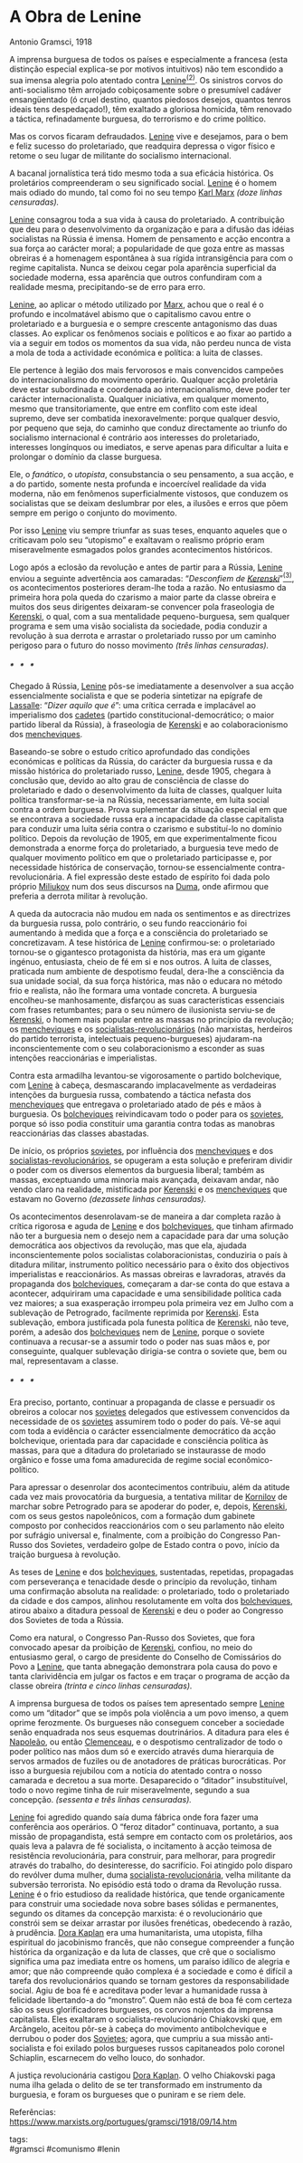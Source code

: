 # A Obra de Lenine
Antonio Gramsci, 1918


A imprensa burguesa de todos os países e especialmente a francesa (esta distinção especial explica-se por motivos intuitivos) não tem escondido a sua imensa alegria polo atentado contra [Lenine](https://www.marxists.org/portugues/dicionario/verbetes/l/lenin.htm)[<sup>(2)</sup>](https://www.marxists.org/portugues/gramsci/1918/09/14.htm#tr2). Os sinistros corvos do anti-socialismo têm arrojado cobiçosamente sobre o presumível cadáver ensangüentado (ó cruel destino, quantos piedosos desejos, quantos tenros ideais tens despedaçado!), têm exaltado a gloriosa homicida, têm renovado a táctica, refinadamente burguesa, do terrorismo e do crime político.

Mas os corvos ficaram defraudados. [Lenine](https://www.marxists.org/portugues/dicionario/verbetes/l/lenin.htm) vive e desejamos, para o bem e feliz sucesso do proletariado, que readquira depressa o vigor físico e retome o seu lugar de militante do socialismo internacional.

A bacanal jornalística terá tido mesmo toda a sua eficácia histórica. Os proletários compreenderam o seu significado social. [Lenine](https://www.marxists.org/portugues/dicionario/verbetes/l/lenin.htm) é o homem mais odiado do mundo, tal como foi no seu tempo [Karl Marx](https://www.marxists.org/portugues/dicionario/verbetes/m/marx.htm) _(doze linhas censuradas)._

[Lenine](https://www.marxists.org/portugues/dicionario/verbetes/l/lenin.htm) consagrou toda a sua vida à causa do proletariado. A contribuição que deu para o desenvolvimento da organização e para a difusão das idéias socialistas na Rússia é imensa. Homem de pensamento e acção encontra a sua força ao carácter moral; a popularidade de que goza entre as massas obreiras é a homenagem espontânea à sua rígida intransigência para com o regime capitalista. Nunca se deixou cegar pola aparência superficial da sociedade moderna, essa aparência que outros confundiram com a realidade mesma, precipitando-se de erro para erro.

[Lenine](https://www.marxists.org/portugues/dicionario/verbetes/l/lenin.htm), ao aplicar o método utilizado por [Marx](https://www.marxists.org/portugues/dicionario/verbetes/m/marx.htm), achou que o real é o profundo e incolmatável abismo que o capitalismo cavou entre o proletariado e a burguesia e o sempre crescente antagonismo das duas classes. Ao explicar os fenômenos sociais e políticos e ao fixar ao partido a via a seguir em todos os momentos da sua vida, não perdeu nunca de vista a mola de toda a actividade económica e política: a luita de classes.

Ele pertence à legião dos mais fervorosos e mais convencidos campeões do internacionalismo do movimento operário. Qualquer acção proletária deve estar subordinada e coordenada ao internacionalismo, deve poder ter carácter internacionalista. Qualquer iniciativa, em qualquer momento, mesmo que transitoriamente, que entre em conflito com este ideal supremo, deve ser combatida inexoravelmente: porque qualquer desvio, por pequeno que seja, do caminho que conduz directamente ao triunfo do socialismo internacional é contrário aos interesses do proletariado, interesses longínquos ou imediatos, e serve apenas para dificultar a luita e prolongar o domínio da classe burguesa.

Ele, o _fanático_, o _utopista_, consubstancia o seu pensamento, a sua acção, e a do partido, somente nesta profunda e incoercível realidade da vida moderna, não em fenômenos superficialmente vistosos, que conduzem os socialistas que se deixam deslumbrar por eles, a ilusões e erros que põem sempre em perigo o conjunto do movimento.

Por isso [Lenine](https://www.marxists.org/portugues/dicionario/verbetes/l/lenin.htm) viu sempre triunfar as suas teses, enquanto aqueles que o criticavam polo seu “utopismo” e exaltavam o realismo próprio eram miseravelmente esmagados polos grandes acontecimentos históricos.

Logo após a eclosão da revolução e antes de partir para a Rússia, [Lenine](https://www.marxists.org/portugues/dicionario/verbetes/l/lenin.htm) enviou a seguinte advertência aos camaradas: “_Desconfiem de [Kerenski](https://www.marxists.org/portugues/dicionario/verbetes/k/kerensky.htm)_”[<sup>(3)</sup>](https://www.marxists.org/portugues/gramsci/1918/09/14.htm#tr3), os acontecimentos posteriores deram-lhe toda a razão. No entusiasmo da primeira hora pola queda do czarismo a maior parte da classe obreira e muitos dos seus dirigentes deixaram-se convencer pola fraseologia de [Kerenski](https://www.marxists.org/portugues/dicionario/verbetes/k/kerensky.htm), o qual, com a sua mentalidade pequeno-burguesa, sem qualquer programa e sem uma visão socialista da sociedade, podia conduzir a revolução à sua derrota e arrastar o proletariado russo por um caminho perigoso para o futuro do nosso movimento _(três linhas censuradas)._

#### _*   *   *_

Chegado â Rússia, [Lenine](https://www.marxists.org/portugues/dicionario/verbetes/l/lenin.htm) pôs-se imediatamente a desenvolver a sua acção essencialmente socialista e que se poderia sintetizar na epígrafe de [Lassalle](https://www.marxists.org/portugues/dicionario/verbetes/l/lassalle.htm): “_Dizer aquilo que é_”: uma crítica cerrada e implacável ao imperialismo dos [cadetes](https://www.marxists.org/portugues/dicionario/verbetes/c/cadetes.htm) (partido constitucional-democrático; o maior partido liberal da Rússia), à fraseologia de [Kerenski](https://www.marxists.org/portugues/dicionario/verbetes/k/kerensky.htm) e ao colaboracionismo dos [mencheviques](https://www.marxists.org/portugues/dicionario/verbetes/m/menchevismo.htm).

Baseando-se sobre o estudo crítico aprofundado das condições económicas e políticas da Rússia, do carácter da burguesia russa e da missão histórica do proletariado russo, [Lenine](https://www.marxists.org/portugues/dicionario/verbetes/l/lenin.htm), desde 1905, chegara à conclusão que, devido ao alto grau de consciência de classe do proletariado e dado o desenvolvimento da luita de classes, qualquer luita política transformar-se-ia na Rússia, necessariamente, em luita social contra a ordem burguesa. Prova suplementar da situação especial em que se encontrava a sociedade russa era a incapacidade da classe capitalista para conduzir uma luita séria contra o czarismo e substituí-lo no domínio político. Depois da revolução de 1905, em que experimentalmente ficou demonstrada a enorme força do proletariado, a burguesia teve medo de qualquer movimento político em que o proletariado participasse e, por necessidade histórica de conservação, tornou-se essencialmente contra-revolucionária. A fiel expressão deste estado de espírito foi dada polo próprio [Miliukov](https://www.marxists.org/portugues/dicionario/verbetes/m/miliukov.htm) num dos seus discursos na [Duma](https://www.marxists.org/portugues/dicionario/verbetes/d/duma_de_estado.htm), onde afirmou que preferia a derrota militar à revolução.

A queda da autocracia não mudou em nada os sentimentos e as directrizes da burguesia russa, polo contrário, o seu fundo reaccionário foi aumentando à medida que a força e a consciência do proletariado se concretizavam. A tese histórica de [Lenine](https://www.marxists.org/portugues/dicionario/verbetes/l/lenin.htm) confirmou-se: o proletariado tornou-se o gigantesco protagonista da história, mas era um gigante ingénuo, entusiasta, cheio de fé em si e nos outros. A luita de classes, praticada num ambiente de despotismo feudal, dera-lhe a consciência da sua unidade social, da sua força histórica, mas não o educara no método frio e realista, não lhe formara uma vontade concreta. A burguesia encolheu-se manhosamente, disfarçou as suas características essenciais com frases retumbantes; para o seu número de ilusionista serviu-se de [Kerenski](https://www.marxists.org/portugues/dicionario/verbetes/k/kerensky.htm), o homem mais popular entre as massas no princípio da revolução; os [mencheviques](https://www.marxists.org/portugues/dicionario/verbetes/m/menchevismo.htm) e os [socialistas-revolucionários](https://www.marxists.org/portugues/dicionario/verbetes/p/partido_soc_revoluc.htm) (não marxistas, herdeiros do partido terrorista, intelectuais pequeno-burgueses) ajudaram-na inconscientemente com o seu colaboracionismo a esconder as suas intenções reaccionárias e imperialistas.

Contra esta armadilha levantou-se vigorosamente o partido bolchevique, com [Lenine](https://www.marxists.org/portugues/dicionario/verbetes/l/lenin.htm) à cabeça, desmascarando implacavelmente as verdadeiras intenções da burguesia russa, combatendo a táctica nefasta dos [mencheviques](https://www.marxists.org/portugues/dicionario/verbetes/m/menchevismo.htm) que entregava o proletariado atado de pés e mãos à burguesia. Os [bolcheviques](https://www.marxists.org/portugues/dicionario/verbetes/b/bolchevismo.htm) reivindicavam todo o poder para os [sovietes](https://www.marxists.org/portugues/dicionario/verbetes/s/soviets.htm), porque só isso podia constituir uma garantia contra todas as manobras reaccionárias das classes abastadas.

De início, os próprios [sovietes](https://www.marxists.org/portugues/dicionario/verbetes/s/soviets.htm), por influência dos [mencheviques](https://www.marxists.org/portugues/dicionario/verbetes/m/menchevismo.htm) e dos [socialistas-revolucionários](https://www.marxists.org/portugues/dicionario/verbetes/p/partido_soc_revoluc.htm), se opugeram a esta solução e preferiram dividir o poder com os diversos elementos da burguesia liberal; também as massas, exceptuando uma minoria mais avançada, deixavam andar, não vendo claro na realidade, mistificada por [Kerenski](https://www.marxists.org/portugues/dicionario/verbetes/k/kerensky.htm) e os [mencheviques](https://www.marxists.org/portugues/dicionario/verbetes/m/menchevismo.htm) que estavam no Governo _(dezassete linhas censuradas)._

Os acontecimentos desenrolavam-se de maneira a dar completa razão à crítica rigorosa e aguda de [Lenine](https://www.marxists.org/portugues/dicionario/verbetes/l/lenin.htm) e dos [bolcheviques](https://www.marxists.org/portugues/dicionario/verbetes/b/bolchevismo.htm), que tinham afirmado não ter a burguesia nem o desejo nem a capacidade para dar uma solução democrática aos objectivos da revolução, mas que ela, ajudada inconscientemente polos socialistas colaboracionistas, conduziria o país à ditadura militar, instrumento político necessário para o êxito dos objectivos imperialistas e reaccionários. As massas obreiras e lavradoras, através da propaganda dos [bolcheviques](https://www.marxists.org/portugues/dicionario/verbetes/b/bolchevismo.htm), começaram a dar-se conta do que estava a acontecer, adquiriram uma capacidade e uma sensibilidade política cada vez maiores; a sua exasperação irrompeu pola primeira vez em Julho com a sublevação de Petrogrado, facilmente reprimida por [Kerenski](https://www.marxists.org/portugues/dicionario/verbetes/k/kerensky.htm). Esta sublevação, embora justificada pola funesta política de [Kerenski](https://www.marxists.org/portugues/dicionario/verbetes/k/kerensky.htm), não teve, porém, a adesão dos [bolcheviques](https://www.marxists.org/portugues/dicionario/verbetes/b/bolchevismo.htm) nem de [Lenine](https://www.marxists.org/portugues/dicionario/verbetes/l/lenin.htm), porque o soviete continuava a recusar-se a assumir todo o poder nas suas mãos e, por conseguinte, qualquer sublevação dirigia-se contra o soviete que, bem ou mal, representavam a classe.

#### _*   *   *_

Era preciso, portanto, continuar a propaganda de classe e persuadir os obreiros a colocar nos [sovietes](https://www.marxists.org/portugues/dicionario/verbetes/s/soviets.htm) delegados que estivessem convencidos da necessidade de os [sovietes](https://www.marxists.org/portugues/dicionario/verbetes/s/soviets.htm) assumirem todo o poder do país. Vê-se aqui com toda a evidência o carácter essencialmente democrático da acção bolchevique, orientada para dar capacidade e consciência política às massas, para que a ditadura do proletariado se instaurasse de modo orgânico e fosse uma foma amadurecida de regime social econômico-político.

Para apressar o desenrolar dos acontecimentos contribuiu, além da atitude cada vez mais provocatória da burguesia, a tentativa militar de [Kornilov](https://www.marxists.org/portugues/dicionario/verbetes/k/kornilov.htm) de marchar sobre Petrogrado para se apoderar do poder, e, depois, [Kerenski](https://www.marxists.org/portugues/dicionario/verbetes/k/kerensky.htm), com os seus gestos napoleônicos, com a formação dum gabinete composto por conhecidos reaccionários com o seu parlamento não eleito por sufrágio universal e, finalmente, com a proibição do Congresso Pan-Russo dos Sovietes, verdadeiro golpe de Estado contra o povo, início da traição burguesa à revolução.

As teses de [Lenine](https://www.marxists.org/portugues/dicionario/verbetes/l/lenin.htm) e dos [bolcheviques](https://www.marxists.org/portugues/dicionario/verbetes/b/bolchevismo.htm), sustentadas, repetidas, propagadas com perseverança e tenacidade desde o princípio da revolução, tinham uma confirmação absoluta na realidade: o proletariado, todo o proletariado da cidade e dos campos, alinhou resolutamente em volta dos [bolcheviques](https://www.marxists.org/portugues/dicionario/verbetes/b/bolchevismo.htm), atirou abaixo a ditadura pessoal de [Kerenski](https://www.marxists.org/portugues/dicionario/verbetes/k/kerensky.htm) e deu o poder ao Congresso dos Sovietes de toda a Rússia.

Como era natural, o Congresso Pan-Russo dos Sovietes, que fora convocado apesar da proibição de [Kerenski](https://www.marxists.org/portugues/dicionario/verbetes/k/kerensky.htm), confiou, no meio do entusiasmo geral, o cargo de presidente do Conselho de Comissários do Povo a [Lenine](https://www.marxists.org/portugues/dicionario/verbetes/l/lenin.htm), que tanta abnegação demonstrara pola causa do povo e tanta clarividência em julgar os factos e em traçar o programa de acção da classe obreira _(trinta e cinco linhas censuradas)._

A imprensa burguesa de todos os países tem apresentado sempre [Lenine](https://www.marxists.org/portugues/dicionario/verbetes/l/lenin.htm) como um “ditador” que se impôs pola violência a um povo imenso, a quem oprime ferozmente. Os burgueses não conseguem conceber a sociedade senão enquadrada nos seus esquemas doutrinários. A ditadura para eles é [Napoleão](https://www.marxists.org/portugues/dicionario/verbetes/n/napoleao_1.htm), ou então [Clemenceau](https://www.marxists.org/portugues/dicionario/verbetes/c/clemenceau_georges.htm), e o despotismo centralizador de todo o poder político nas mãos dum só e exercido através duma hierarquia de servos armados de fuziles ou de anotadores de práticas burocráticas. Por isso a burguesia rejubilou com a notícia do atentado contra o nosso camarada e decretou a sua morte. Desaparecido o “ditador” insubstituível, todo o novo regime tinha de ruir miseravelmente, segundo a sua concepção. _(sessenta e três linhas censuradas)._

[Lenine](https://www.marxists.org/portugues/dicionario/verbetes/l/lenin.htm) foi agredido quando saía duma fábrica onde fora fazer uma conferência aos operários. O “feroz ditador” continuava, portanto, a sua missão de propagandista, está sempre em contacto com os proletários, aos quais leva a palavra de fé socialista, o incitamento à acção teimosa de resistência revolucionária, para construir, para melhorar, para progredir através do trabalho, do desinteresse, do sacrifício. Foi atingido polo disparo do revólver duma mulher, duma [socialista-revolucionária](https://www.marxists.org/portugues/dicionario/verbetes/p/partido_soc_revoluc.htm), velha militante da subversão terrorista. No episódio está todo o drama da Revolução russa. [Lenine](https://www.marxists.org/portugues/dicionario/verbetes/l/lenin.htm) é o frio estudioso da realidade histórica, que tende organicamente para construir uma sociedade nova sobre bases sólidas e permanentes, segundo os ditames da concepção marxista: é o revolucionário que constrói sem se deixar arrastar por ilusões frenéticas, obedecendo à razão, à prudência. [Dora Kaplan](https://www.marxists.org/portugues/dicionario/verbetes/k/kaplan_dora.htm) era uma humanitarista, uma utopista, filha espiritual do jacobinismo francês, que não consegue compreender a função histórica da organização e da luta de classes, que crê que o socialismo significa uma paz imediata entre os homens, um paraíso idílico de alegria e amor; que não compreende quão complexa é a sociedade e como é difícil a tarefa dos revolucionários quando se tornam gestores da responsabilidade social. Agiu de boa fé e acreditava poder levar a humanidade russa à felicidade libertando-a do “monstro”. Quem não está de boa fé com certeza são os seus glorificadores burgueses, os corvos nojentos da imprensa capitalista. Eles exaltaram o socialista-revolucionário Chiakovski que, em Arcângelo, aceitou pôr-se à cabeça do movimento antibolchevique e derrubou o poder dos [Sovietes](https://www.marxists.org/portugues/dicionario/verbetes/s/soviets.htm); agora, que cumpriu a sua missão anti-socialista e foi exilado polos burgueses russos capitaneados polo coronel Schiaplin, escarnecem do velho louco, do sonhador.

A justiça revolucionária castigou [Dora Kaplan](https://www.marxists.org/portugues/dicionario/verbetes/k/kaplan_dora.htm). O velho Chiakovski paga numa ilha gelada o delito de se ter transformado em instrumento da burguesia, e foram os burgueses que o puniram e se riem dele.


Referências:  
https://www.marxists.org/portugues/gramsci/1918/09/14.htm


tags:  
    #gramsci
    #comunismo
    #lenin